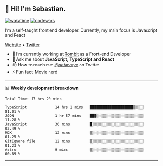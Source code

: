 ## 👋 Hi! I'm Sebastian.

[![wakatime](https://wakatime.com/badge/user/df0036c6-328a-4a39-be9b-e49417ed22a1.svg)](https://wakatime.com/@df0036c6-328a-4a39-be9b-e49417ed22a1)
[![codewars](https://www.codewars.com/users/sebavuye/badges/small)](https://www.codewars.com/users/sebavuye)

I’m a self-taught front end developer. Currently, my main focus is Javascript and React

[Website](https://sebastianvuye.be) • [Twitter](https://twitter.com/sebavuye)

- 🔭 I’m currently working at [Rombit](https://rombit.com/) as a Front-end Developer
- 💬 Ask me about **JavaScript, TypeScript and React**
- 📫 How to reach me: [@sebavuye](https://twitter.com/sebavuye) on Twitter
- ⚡ Fun fact: Movie nerd

-------

📊 **Weekly development breakdown**

<!--START_SECTION:waka-->

```text
Total Time: 17 hrs 20 mins

TypeScript             14 hrs 2 mins   ████████████████████▒░░░░   81.01 %
JSON                   1 hr 57 mins    ██▓░░░░░░░░░░░░░░░░░░░░░░   11.28 %
JavaScript             36 mins         █░░░░░░░░░░░░░░░░░░░░░░░░   03.49 %
MDX                    12 mins         ▒░░░░░░░░░░░░░░░░░░░░░░░░   01.25 %
GitIgnore file         12 mins         ▒░░░░░░░░░░░░░░░░░░░░░░░░   01.23 %
Astro                  9 mins          ▒░░░░░░░░░░░░░░░░░░░░░░░░   00.89 %
```

<!--END_SECTION:waka-->
-------
